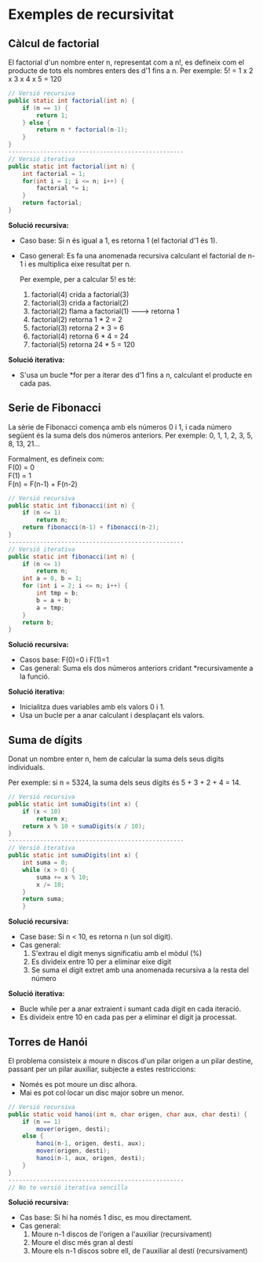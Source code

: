 # Exemples de recursivitat

## Càlcul de factorial

El factorial d'un nombre enter n, representat com a n!, es defineix com el producte de tots els nombres enters des d'1 fins a n. Per exemple: 5! = 1 x 2 x 3 x 4 x 5 = 120

```java
// Versió recursiva
public static int factorial(int n) {
    if (n == 1) {
        return 1; 
    } else {
        return n * factorial(n-1);
    }
}
--------------------------------------------------
// Versió iterativa 
public static int factorial(int n) {
    int factorial = 1;
    for(int i = 1; i <= n; i++) {
        factorial *= i;
    }
    return factorial; 
}
```

**Solució recursiva:**

- Caso base: Si n és igual a 1, es retorna 1 (el factorial d'1 és 1).
- Caso general: Es fa una anomenada recursiva calculant el factorial de n-1 i es multiplica eixe resultat per n.

    Per exemple, per a calcular 5! es té:
  1. factorial(4) crida a factorial(3)
  2. factorial(3) crida a factorial(2)
  3. factorial(2) flama a factorial(1) ---> retorna 1
  4. factorial(2) retorna 1 * 2 = 2
  5. factorial(3) retorna 2 * 3 = 6
  6. factorial(4) retorna 6 * 4 = 24
  7. factorial(5) retorna 24 * 5 = 120

**Solució iterativa:**

- S'usa un bucle *for per a iterar des d'1 fins a n, calculant el producte en cada pas.

## Serie de Fibonacci

La sèrie de Fibonacci comença amb els números 0 i 1, i cada número següent és la suma dels dos números anteriors. Per exemple: 0, 1, 1, 2, 3, 5, 8, 13, 21...

Formalment, es defineix com:  
F(0) = 0  
F(1) = 1  
F(n) = F(n-1) + F(n-2)

```java
// Versió recursiva
public static int fibonacci(int n) {
    if (n <= 1) 
        return n;
    return fibonacci(n-1) + fibonacci(n-2); 
}
--------------------------------------------------
// Versió iterativa
public static int fibonacci(int n) {
    if (n <= 1)
        return n;
    int a = 0, b = 1;
    for (int i = 2; i <= n; i++) {
        int tmp = b;
        b = a + b; 
        a = tmp;
    }
    return b;
}
```

**Solució recursiva:**

- Casos base: F(0)=0 i F(1)=1
- Cas general: Suma els dos números anteriors cridant *recursivamente a la funció.

**Solució iterativa:**

- Inicialitza dues variables amb els valors 0 i 1.
- Usa un bucle per a anar calculant i desplaçant els valors.

## Suma de dígits

Donat un nombre enter n, hem de calcular la suma dels seus dígits individuals.

Per exemple: si n = 5324, la suma dels seus dígits és 5 + 3 + 2 + 4 = 14.

```java
// Versió recursiva
public static int sumaDigits(int x) {
    if (x < 10)
        return x;
    return x % 10 + sumaDigits(x / 10); 
}
--------------------------------------------------
// Versió iterativa
public static int sumaDigits(int x) {
    int suma = 0;
    while (x > 0) {
        suma += x % 10;
        x /= 10;
    } 
    return suma;
    }
```

**Solució recursiva:**

- Case base: Si n < 10, es retorna n (un sol dígit).
- Cas general:
  1. S'extrau el dígit menys significatiu amb el mòdul (%)
  2. Es divideix entre 10 per a eliminar eixe dígit
  3. Se suma el dígit extret amb una anomenada recursiva a la resta del número

**Solució iterativa:**

- Bucle while per a anar extraient i sumant cada dígit en cada iteració.
- Es divideix entre 10 en cada pas per a eliminar el dígit ja processat.

## Torres de Hanói

El problema consisteix a moure n discos d'un pilar origen a un pilar destine, passant per un pilar auxiliar, subjecte a estes restriccions:

- Només es pot moure un disc alhora.
- Mai es pot col·locar un disc major sobre un menor.

```java
// Versió recursiva
public static void hanoi(int n, char origen, char aux, char desti) {
    if (n == 1) 
        mover(origen, desti); 
    else {
        hanoi(n-1, origen, desti, aux);
        mover(origen, desti); 
        hanoi(n-1, aux, origen, desti);
    }
}
--------------------------------------------------
// No te versió iterativa sencilla
```

**Solució recursiva:**

- Cas base: Si hi ha només 1 disc, es mou directament.
- Cas general:
  1. Moure n-1 discos de l'origen a l'auxiliar (recursivament)
  2. Moure el disc més gran al destí
  3. Moure els n-1 discos sobre ell, de l'auxiliar al destí (recursivament)
